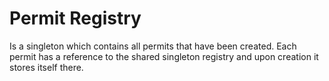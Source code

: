 # Permit Registry

Is a singleton which contains all permits that have been created. Each permit has a reference to the shared singleton registry
and upon creation it stores itself there.